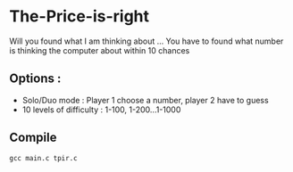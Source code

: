 # The-Price-is-right
  Will you found what I am thinking about ...
  You have to found what number is thinking the computer about within 10 chances

## Options : 
- Solo/Duo mode : Player 1 choose a number, player 2 have to guess
- 10 levels of difficulty : 1-100, 1-200...1-1000

## Compile
  ````
  gcc main.c tpir.c
  ````
